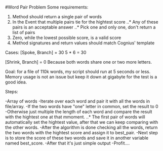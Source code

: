 #Word Pair Problem
Some requirements:
1. Method should return a single pair of words
2. In the Event that multiple pairs tie for the hightest score
..* Any of these pairs is an acceptable answer
..* Pick one and only one, don't return a list of pairs
3. Zero, while the lowest possible score, is a valid score
4. Method signatures and return values should match Cognius' template

Cases:
[Spoke, Branch] = 30
  5  *   6      = 30

[Shrink, Branch] = 0 Because both words share one or two more letters.

Goal: for a file of 110k words, my script should run at 5 seconds or less.
Memory usage is not an issue but keep it down at gigabyte for the test is a good idea.

Steps:

-Array of words
-Iterate over each word and pair it with all the words in file/array.
-If the two words have "one" letter in common, set the result to 0
-Otherwise just multiple the length of each word and compare the result with the hightest one at that mmoment.
..* The first pair of words will automatically set the hightest value, after that we can keep comparing with the other words.
-After the algorithm is done checking all the words, return the two words with the hightest score and assign it to best_pair.
-Next step is to store the score of these two words and save it in another variable named best_score.
-After that it's just simple output
-Profit....
